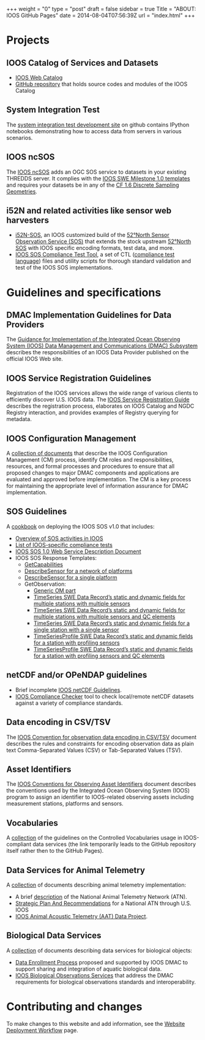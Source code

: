 +++
weight = "0"
type = "post"
draft = false
sidebar = true
Title = "ABOUT: IOOS GitHub Pages"
date = 2014-08-04T07:56:39Z
url = "index.html"
+++


# Projects
<a name="System Integration Test"></a>

## IOOS Catalog of Services and Datasets

* [IOOS Web Catalog](http://catalog.ioos.us)
* [GitHub repository](https://github.com/ioos/catalog) that holds source codes and modules of the IOOS Catalog

## System Integration Test

The [system integration test development site](https://github.com/ioos/system-test) on github contains IPython notebooks demonstrating how to access data from servers in various scenarios. 

## IOOS ncSOS

The [IOOS ncSOS](https://github.com/asascience-open/ncSOS) adds an OGC SOS service to datasets in your existing THREDDS server. It complies with the [IOOS SWE Milestone 1.0 templates](https://github.com/ioos/sos-guidelines/tree/master/template/milestone1.0) and requires your datasets be in any of the [CF 1.6 Discrete Sampling Geometries](http://cfconventions.org/Data/cf-conventions/cf-conventions-1.6/build/cf-conventions.html#discrete-sampling-geometries).

## i52N and related activities like sensor web harvesters

*  [i52N-SOS](http://ioos.github.io/i52n-sos/), an IOOS customized build of the [52°North Sensor Observation Service (SOS)](http://52north.org/sos) that extends the stock upstream [52°North SOS](https://github.com/52North/SOS) with IOOS specific encoding formats, test data, and more.
* [IOOS SOS Compliance Test Tool](https://github.com/ioos/ioos-sos-compliance-tests), a set of CTL ([compliance test language](http://portal.opengeospatial.org/files/?artifact_id=33085)) files and utility scripts for thorough standard validation and test of the IOOS SOS implementations.

<!-- * [IOOS SOS Validator](https://github.com/ioos/ioos-sos-validator) for simple schema validation of SOS responses and templates --> 

# Guidelines and specifications


## DMAC Implementation Guidelines for Data Providers

The [Guidance for Implementation of the Integrated Ocean Observing System (IOOS) Data Management and Communications (DMAC) Subsystem](http://www.ioos.noaa.gov/data/contribute_data.html) describes the responsibilities of an IOOS Data Provider published on the official IOOS Web site.

## IOOS Service Registration Guidelines

Registration of the IOOS services allows the wide range of various clients to efficiently discover U.S. IOOS data. The [IOOS Service Registration Guide](http://ioos.github.io/registry/) describes the registration process, elaborates on IOOS Catalog and NGDC Registry interaction, and provides examples of Registry querying for metadata. 

## IOOS Configuration Management

A [collection of documents](http://ioos.github.io/configuration-management) that describe the IOOS Configuration Management (CM) process, identify CM roles and responsibilities, resources, and formal processes and procedures to ensure that all proposed changes to major DMAC components and applications are evaluated and approved before implementation. The CM is a key process for maintaining the appropriate level of information assurance for DMAC implementation.

## SOS Guidelines

A [cookbook](http://ioos.github.io/sos-guidelines) on deploying the IOOS SOS v1.0 that includes:    

* [Overview of SOS activities in IOOS](http://ioos.github.io/sos-guidelines/about/)
* [List of IOOS-specific compliance tests](http://ioos.github.io/sos-guidelines/doc/testing/sos_test_list_github_notoc_summary/)  
* [IOOS SOS 1.0 Web Service Description Document](http://ioos.github.io/sos-guidelines/doc/wsdd/sos_wsdd_github_notoc/)   
* IOOS SOS Response Templates:
  - [GetCapabilities](http://ioos.github.io/sos-guidelines/template/SOS-GetCapabilities/)
  - [DescribeSensor for a network of platforms](http://ioos.github.io/sos-guidelines/template/SML-DescribeSensor-Network/)
  - [DescribeSensor for a single platform](http://ioos.github.io/sos-guidelines/template/SML-DescribeSensor-Station/)
  - GetObservation:
     * [Generic OM part](http://ioos.github.io/sos-guidelines/template/OM-GetObservation/)
     * [TimeSeries SWE Data Record’s static and dynamic fields for multiple stations with multiple sensors](http://ioos.github.io/sos-guidelines/template/SWE-MultiStation-TimeSeries/)
     * [TimeSeries SWE Data Record’s static and dynamic fields for multiple stations with multiple sensors and QC elements](http://ioos.github.io/sos-guidelines/template/SWE-MultiStation-TimeSeries_QC/)
     * [TimeSeries SWE Data Record’s static and dynamic fields for a single station with a single sensor](http://ioos.github.io/sos-guidelines/template/SWE-SingleStation-SingleProperty-TimeSeries/)
     * [TimeSeriesProfile SWE Data Record’s static and dynamic fields for a station with profiling sensors](http://ioos.github.io/sos-guidelines/template/SWE-SingleStation-TimeSeriesProfile/)
     * [TimeSeriesProfile SWE Data Record’s static and dynamic fields for a station with profiling sensors and QC elements](http://ioos.github.io/sos-guidelines/template/SWE-SingleStation-TimeSeriesProfile_QC/)   

## netCDF and/or OPeNDAP guidelines
* Brief incomplete [IOOS netCDF Guidelines](https://github.com/dpsnowden/netcdf-guidelines).
* [IOOS Compliance Checker](https://github.com/ioos/compliance-checker) tool to check local/remote netCDF datasets against a variety of compliance standards. 

## Data encoding in CSV/TSV

The [IOOS Convention for observation data encoding in CSV/TSV](http://ioos.github.io/ioos-csv-tsv/) document describes the rules and constraints for encoding observation data as plain text Comma-Separated Values (CSV) or Tab-Separated Values (TSV).

## Asset Identifiers

The [IOOS Conventions for Observing Asset Identifiers](http://ioos.github.io/conventions-for-observing-asset-identifiers/) document describes the conventions used by the Integrated Ocean Observing System (IOOS) program to assign an identifier to IOOS-related observing assets including measurement stations, platforms and sensors.

## Vocabularies

A [collection](https://github.com/ioos/vocabularies) of the guidelines on the Controlled Vocabularies usage in IOOS-compliant data services (the link temporarily leads to the GitHub repository itself rather then to the GitHub Pages).

## Data Services for Animal Telemetry

A [collection](http://ioos.github.io/animal-telemetry/) of documents describing animal telemetry implementation: 

* A brief [description](http://ioos.github.io/animal-telemetry/about/) of the National Animal Telemetry Network (ATN). 
* [Strategic Plan And Recommendations](http://ioos.github.io/animal-telemetry/animal-telemetry-plan/) for a National ATN through U.S. IOOS
* [IOOS Animal Acoustic Telemetry (AAT) Data Project](http://ioos.github.io/animal-telemetry/aat_data_ioostech_wiki/).

## Biological Data Services 

A [collection](http://ioos.github.io/biological-data-services/) of documents describing data services for biological objects:

* [Data Enrollment Process](http://ioos.github.io/biological-data-services/biological-data-procedure/) proposed and supported by IOOS DMAC to support sharing and integration of aquatic biological data.
* [IOOS Biological Observations Services](http://ioos.github.io/biological-data-services/biological-observations/) that address the DMAC requirements for biological observations standards and interoperability.

# Contributing and changes

To make changes to this website and add information, see the [Website Deployment Workflow](website_deployment_workflow_updated) page. 

